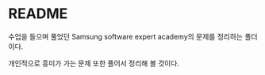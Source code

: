 # README

수업을 들으며 풀었던 Samsung software expert academy의 문제를 정리하는 폴더이다.

개인적으로 흥미가 가는 문제 또한 풀어서 정리해 볼 것이다.